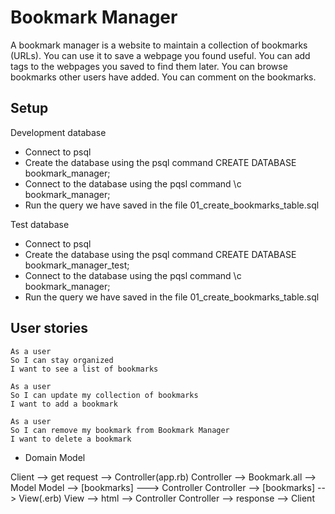 # Bookmark Manager

A bookmark manager is a website to maintain a collection of bookmarks (URLs). You can use it to save a webpage you found useful. You can add tags to the webpages you saved to find them later. You can browse bookmarks other users have added. You can comment on the bookmarks.

## Setup

Development database
* Connect to psql
* Create the database using the psql command CREATE DATABASE bookmark_manager;
* Connect to the database using the pqsl command \c bookmark_manager;
* Run the query we have saved in the file 01_create_bookmarks_table.sql

Test database
* Connect to psql
* Create the database using the psql command CREATE DATABASE bookmark_manager_test;
* Connect to the database using the pqsl command \c bookmark_manager;
* Run the query we have saved in the file 01_create_bookmarks_table.sql

## User stories

```
As a user
So I can stay organized 
I want to see a list of bookmarks
```
```
As a user
So I can update my collection of bookmarks
I want to add a bookmark
```
```
As a user
So I can remove my bookmark from Bookmark Manager
I want to delete a bookmark
```
* Domain Model 

Client --> get request --> Controller(app.rb)
Controller --> Bookmark.all --> Model
Model --> [bookmarks] ---> Controller
Controller --> [bookmarks] --> View(.erb)
View --> html --> Controller
Controller --> response --> Client 

